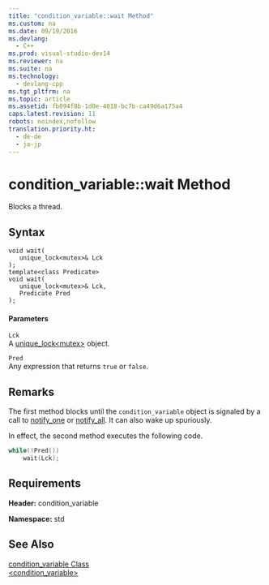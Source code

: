 ```yaml
---
title: "condition_variable::wait Method"
ms.custom: na
ms.date: 09/19/2016
ms.devlang: 
  - C++
ms.prod: visual-studio-dev14
ms.reviewer: na
ms.suite: na
ms.technology: 
  - devlang-cpp
ms.tgt_pltfrm: na
ms.topic: article
ms.assetid: fb094f8b-1d0e-4018-bc7b-ca49d6a175a4
caps.latest.revision: 11
robots: noindex,nofollow
translation.priority.ht: 
  - de-de
  - ja-jp
---
```

# condition_variable::wait Method
Blocks a thread.  
  
## Syntax  
  
```  
void wait(  
   unique_lock<mutex>& Lck  
);  
template<class Predicate>  
void wait(  
   unique_lock<mutex>& Lck,  
   Predicate Pred  
);  
```  
  
#### Parameters  
 `Lck`  
 A [unique_lock<mutex\>](unique_lock<mutex>) object.  
  
 `Pred`  
 Any expression that returns `true` or `false`.  
  
## Remarks  
 The first method blocks until the `condition_variable` object is signaled by a call to [notify_one](../vs140/condition_variable--notify_one-Method.md) or [notify_all](../vs140/condition_variable--notify_all-Method.md). It can also wake up spuriously.  
  
 In effect, the second method executes the following code.  
  
```cpp  
while(!Pred())  
    wait(Lck);  
```  
  
## Requirements  
 **Header:** condition_variable  
  
 **Namespace:** std  
  
## See Also  
 [condition_variable Class](../vs140/condition_variable-Class.md)   
 [<condition_variable>](../vs140/-condition_variable-.md)
